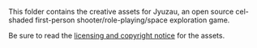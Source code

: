 This folder contains the creative assets for Jyuzau, an open source cel-shaded first-person shooter/role-playing/space exploration game.

Be sure to read the [licensing and copyright notice](https://github.com/nevali/jyuzau-assets/blob/develop/LICENSE.md) for the assets.

